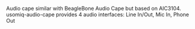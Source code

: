 Audio cape similar with BeagleBone Audio Cape but based on AIC3104. usomiq-audio-cape provides 4 audio interfaces: Line In/Out, Mic In, Phone Out